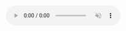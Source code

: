 <audio controls autoplay muted loop>
  <source src="musica.mp3" type="audio/mp3" />
  <p>Seu navegadpr não suporta audio</p>
</audio>
